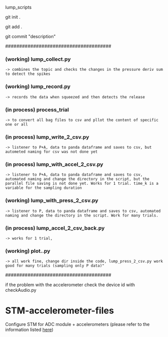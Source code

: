 lump_scripts

git init . 

git add .

git commit "description"

######################################

### (working) lump_collect.py 
	-> combines the topic and checks the changes in the pressure deriv sum to detect the spikes

### (working) lump_record.py 
	-> records the data when squeezed and then detects the release 

### (in process)  process_trial 
	-> to convert all bag files to csv and pllot the content of specific one or all

### (in process)  lump_write_2_csv.py 
	-> listener to P+A, data to panda dataframe and saves to csv, but autometed naming for csv was not done yet

### (in process)  lump_with_accel_2_csv.py 
	-> listener to P+A, data to panda dataframe and saves to csv, automated naming and change the directory in the script, but the parallel file saving is not done yet. Works for 1 trial. time_k is a variable for the sampling duration

### (working)  lump_with_press_2_csv.py 
	-> listener to P, data to panda dataframe and saves to csv, automated naming and change the directory in the script. Work for many trials. 

### (in process)  lump_accel_2_csv_back.py 
	-> works for 1 trial, 

### (working)  plot..py 
	-> all work fine, change dir inside the code, lump_press_2_csv.py work good for many trials (sampling only P data)"

######################################


if the problem with the accelerometer check the device id with checkAudio.py
# STM-accelerometer-files
Configure STM for ADC module  + accelerometers (please refer to the information listed [here](https://github.com/togjade/yerkebulan-s-adc_accel))




